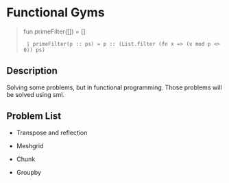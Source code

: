 # Functional Gyms
> fun primeFilter([]) = []
>
>      | primeFilter(p :: ps) = p :: (List.filter (fn x => (x mod p <> 0)) ps)

## Description
Solving some problems, but in functional programming.
Those problems will be solved using sml.

## Problem List
- Transpose and reflection

- Meshgrid

- Chunk

- Groupby
